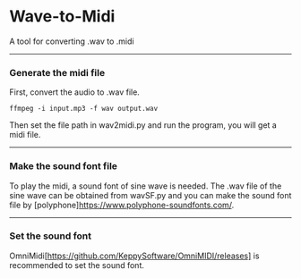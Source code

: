 # Wave-to-Midi
A tool for converting .wav to .midi

***

### Generate the midi file
First, convert the audio to .wav file.
```
ffmpeg -i input.mp3 -f wav output.wav
```
Then set the file path in wav2midi.py and run the program, you will get a midi file.

***

### Make the sound font file
To play the midi, a sound font of sine wave is needed. 
The .wav file of the sine wave can be obtained from wavSF.py and you can make the sound font file by [polyphone]https://www.polyphone-soundfonts.com/.

***

### Set the sound font
OmniMidi[https://github.com/KeppySoftware/OmniMIDI/releases] is recommended to set the sound font.
